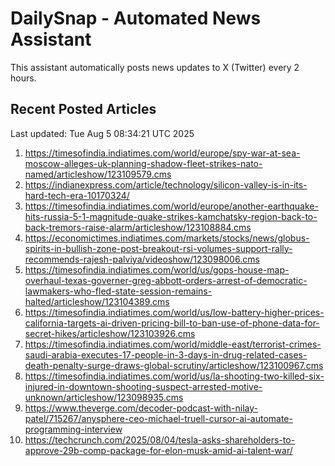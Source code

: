 # DailySnap - Automated News Assistant

This assistant automatically posts news updates to X (Twitter) every 2 hours.

## Recent Posted Articles

Last updated: Tue Aug  5 08:34:21 UTC 2025

1. https://timesofindia.indiatimes.com/world/europe/spy-war-at-sea-moscow-alleges-uk-planning-shadow-fleet-strikes-nato-named/articleshow/123109579.cms
2. https://indianexpress.com/article/technology/silicon-valley-is-in-its-hard-tech-era-10170324/
3. https://timesofindia.indiatimes.com/world/europe/another-earthquake-hits-russia-5-1-magnitude-quake-strikes-kamchatsky-region-back-to-back-tremors-raise-alarm/articleshow/123108884.cms
4. https://economictimes.indiatimes.com/markets/stocks/news/globus-spirits-in-bullish-zone-post-breakout-rsi-volumes-support-rally-recommends-rajesh-palviya/videoshow/123098006.cms
5. https://timesofindia.indiatimes.com/world/us/gops-house-map-overhaul-texas-governer-greg-abbott-orders-arrest-of-democratic-lawmakers-who-fled-state-session-remains-halted/articleshow/123104389.cms
6. https://timesofindia.indiatimes.com/world/us/low-battery-higher-prices-california-targets-ai-driven-pricing-bill-to-ban-use-of-phone-data-for-secret-hikes/articleshow/123103926.cms
7. https://timesofindia.indiatimes.com/world/middle-east/terrorist-crimes-saudi-arabia-executes-17-people-in-3-days-in-drug-related-cases-death-penalty-surge-draws-global-scrutiny/articleshow/123100967.cms
8. https://timesofindia.indiatimes.com/world/us/la-shooting-two-killed-six-injured-in-downtown-shooting-suspect-arrested-motive-unknown/articleshow/123098935.cms
9. https://www.theverge.com/decoder-podcast-with-nilay-patel/715267/anysphere-ceo-michael-truell-cursor-ai-automate-programming-interview
10. https://techcrunch.com/2025/08/04/tesla-asks-shareholders-to-approve-29b-comp-package-for-elon-musk-amid-ai-talent-war/
